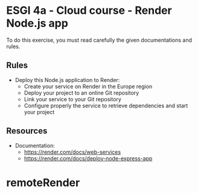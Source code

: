 # ESGI 4a - Cloud course - Render Node.js app

To do this exercise, you must read carefully the given documentations and rules.

## Rules

- Deploy this Node.js application to Render:
  - Create your service on Render in the Europe region
  - Deploy your project to an online Git repository
  - Link your service to your Git repository
  - Configure properly the service to retrieve dependencies and start your project

## Resources

- Documentation:
  - https://render.com/docs/web-services
  - https://render.com/docs/deploy-node-express-app
# remoteRender

